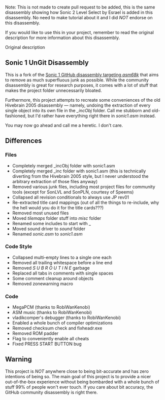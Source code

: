 Note: This is not made to create pull request to be added, this is the same disassembly showing how Sonic 2 Level Select by Esrael is added in this disassembly. No need to make tutorial about it and I did _NOT_ endorse on this disassembly.

If you would like to use this in your project, remember to read the original description for more information about this disassembly.

Original description
## Sonic 1 UnGit Disassembly
This is a fork of the [Sonic 1 GitHub disassembly targeting _asm68k_](https://github.com/sonicretro/s1disasm/tree/asm68k) that aims to remove as much superfluous junk as possible. While the community disassembly is great for research purposes, it comes with a lot of stuff that makes the project folder unnecessarily bloated.

Furthermore, this project attempts to recreate some conveniences of the old Hivebrain 2005 disassembly — namely, undoing the extraction of every single object into its own file in the _\_incObj_ folder. Call me stubborn and old-fashioned, but I'd rather have everything right there in _sonic1.asm_ instead.

You may now go ahead and call me a heretic. I don't care.

## Differences

### Files
* Completely merged _incObj folder with sonic1.asm
* Completely merged _inc folder with sonic1.asm (this is technically diverting from the Hivebrain 2005 style, but I never understood the arbitrary extraction of those files anyway)
* Removed various junk files, including most project files for community tools (except for SonLVL and SonPLN, courtesy of Speems)
* Collapsed all revision conditionals to always use JP rev01
* Re-extracted title card mappings (out of all the things to re-include, why the hell would you do it for the title cards???)
* Removed most unused files
* Moved _tilemaps_ folder stuff into _misc_ folder
* Renamed some includes to start with _
* Moved sound driver to _sound_ folder
* Renamed _sonic.asm_ to _sonic1.asm_

### Code Style
* Collapsed multi-empty lines to a single one each
* Removed all trailing whitespace before a line end
* Removed _S U B R O U T I N E_ garbage
* Replaced all tabs in comments with single spaces
* Some comment cleanup around objects
* Removed zonewarning macro

### Code
* MegaPCM (thanks to RobiWanKenobi)
* ASM music (thanks to RobiWanKenobi)
* vladikcomper's debugger (thanks to RobiWanKenobi)
* Enabled a whole bunch of compiler optimizations
* Removed checksum check and fixheadr.exe
* Removed ROM padder
* Flag to conveniently enable all cheats
* Fixed PRESS START BUTTON bug

## Warning
This project is *NOT* anywhere close to being bit-accurate and has zero intentions of being so. The main goal of this project is to provide a nicer out-of-the-box experience without being bombarded with a whole bunch of stuff 99% of people won't ever touch. If you care about bit accuracy, the GitHub community disassembly is right there.
